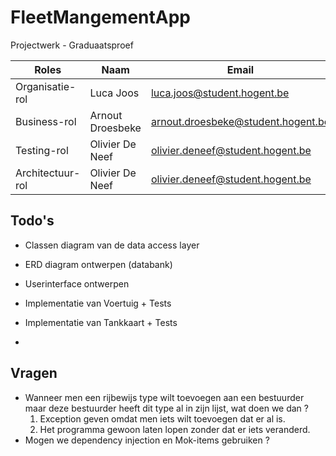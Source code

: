 # FleetMangementApp
Projectwerk - Graduaatsproef

| Roles            | Naam            | Email                              |
| ---------------- | --------------- | ---------------------------------- |
| Organisatie-rol  | Luca Joos       | luca.joos@student.hogent.be        |
| Business-rol     | Arnout Droesbeke| arnout.droesbeke@student.hogent.be |
| Testing-rol      | Olivier De Neef | olivier.deneef@student.hogent.be   |
| Architectuur-rol | Olivier De Neef | olivier.deneef@student.hogent.be   |



## Todo's 

- Classen diagram van de data access layer

- ERD diagram ontwerpen (databank)
- Userinterface ontwerpen
- Implementatie van Voertuig + Tests
- Implementatie van Tankkaart + Tests
- 

## Vragen

- Wanneer men een rijbewijs type wilt toevoegen aan een bestuurder maar deze bestuurder heeft dit type al in zijn lijst, wat doen we dan ? 
  1. Exception geven omdat men iets wilt toevoegen dat er al is.
  2. Het programma gewoon laten lopen zonder dat er iets veranderd.
- Mogen we dependency injection en  Mok-items gebruiken ?
